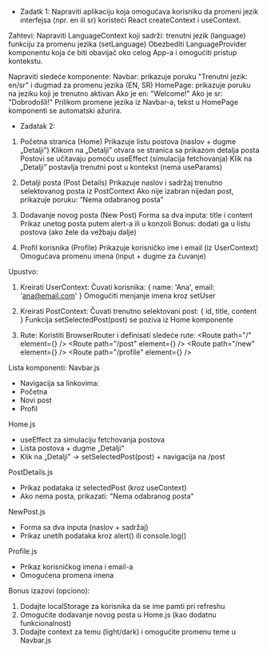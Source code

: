 - Zadatk 1:
Napraviti aplikaciju koja omogućava korisniku da promeni jezik interfejsa (npr. en ili sr) koristeći React createContext i useContext.

Zahtevi:
Napraviti LanguageContext koji sadrži:
trenutni jezik (language)
funkciju za promenu jezika (setLanguage)
Obezbediti LanguageProvider komponentu koja će biti obavijač oko celog App-a i omogućiti pristup kontekstu.

Napraviti sledeće komponente:
Navbar: prikazuje poruku "Trenutni jezik: en/sr" i dugmad za promenu jezika (EN, SR)
HomePage: prikazuje poruku na jeziku koji je trenutno aktivan
Ako je en: "Welcome!"
Ako je sr: "Dobrodošli!"
Prilikom promene jezika iz Navbar-a, tekst u HomePage komponenti se automatski ažurira.

- Zadatak 2:
1. Početna stranica (Home)
Prikazuje listu postova (naslov + dugme „Detalji”)
Klikom na „Detalji” otvara se stranica sa prikazom detalja posta
Postovi se učitavaju pomoću useEffect (simulacija fetchovanja)
Klik na „Detalji” postavlja trenutni post u kontekst (nema useParams)

2. Detalji posta (Post Details)
Prikazuje naslov i sadržaj trenutno selektovanog posta iz PostContext
Ako nije izabran nijedan post, prikazuje poruku: “Nema odabranog posta”

3. Dodavanje novog posta (New Post)
Forma sa dva inputa: title i content
Prikaz unetog posta putem alert-a ili u konzoli
Bonus: dodati ga u listu postova (ako žele da vežbaju dalje)

4. Profil korisnika (Profile)
Prikazuje korisničko ime i email (iz UserContext)
Omogućava promenu imena (input + dugme za čuvanje)

Upustvo:
1. Kreirati UserContext:
Čuvati korisnika: { name: 'Ana', email: 'ana@email.com' }
Omogućiti menjanje imena kroz setUser

2. Kreirati PostContext:
Čuvati trenutno selektovani post: { id, title, content }
Funkcija setSelectedPost(post) se poziva iz Home komponente

3. Rute:
Koristiti BrowserRouter i definisati sledeće rute:
<Route path="/" element={<Home />} />
<Route path="/post" element={<PostDetails />} />
<Route path="/new" element={<NewPost />} />
<Route path="/profile" element={<Profile />} />

Lista komponenti:
Navbar.js
- Navigacija sa linkovima:
- Početna
- Novi post
- Profil

Home.js
- useEffect za simulaciju fetchovanja postova
- Lista postova + dugme „Detalji“
- Klik na „Detalji” → setSelectedPost(post) + navigacija na /post

PostDetails.js
- Prikaz podataka iz selectedPost (kroz useContext)
- Ako nema posta, prikazati: "Nema odabranog posta"

NewPost.js
- Forma sa dva inputa (naslov + sadržaj)
- Prikaz unetih podataka kroz alert() ili console.log()

Profile.js
- Prikaz korisničkog imena i email-a
- Omogućena promena imena

Bonus izazovi (opciono):
1. Dodajte localStorage za korisnika da se ime pamti pri refreshu
2. Omogućite dodavanje novog posta u Home.js (kao dodatnu funkcionalnost)
3. Dodajte context za temu (light/dark) i omogućite promenu teme u Navbar.js
